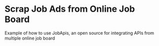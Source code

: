 # Scrap Job Ads from Online Job Board
Example of how to use JobApis, an open source for integrating APIs from multiple online job board
